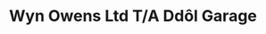 ---
title: "Wyn Owens Ltd T/A Ddôl Garage"
url: /rhydlewis/wyn-owens-ltd-t-a-ddol-garage/
shop: Autowerkstatt
---